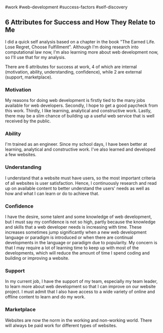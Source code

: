#work
#web-development
#success-factors
#self-discovery

## 6 Attributes for Success and How They Relate to Me

I did a quick self analysis based on a chapter in the book "The Earned Life.  Lose Regret, Choose Fulfillment".  Although I'm doing research into computational law now, I'm also learning more about web development now, so I'll use that for my analysis.

There are 6 attributes for success at work, 4 of which are internal (motivation, ability, understanding, confidence), while 2 are external (support, marketplace).

### Motivation
My reasons for doing web development is firstly tied to the many jobs available for web developers.  Secondly, I hope to get a good paycheck from this work.  Thirdly, I like learning, analytical and constructive work.  Lastly, there may be a slim chance of building up a useful web service that is well received by the public.

### Ability
I'm trained as an engineer.  Since my school days, I have been better at learning, analytical and constructive work.  I've also learned and developed a few websites.

### Understanding
I understand that a website must have users, so the most important criteria of all websites is user satisfaction.  Hence, I continuously research and read up on available content to better understand the users' needs as well as how and what I can learn or do to achieve that.

### Confidence
I have the desire, some talent and some knowledge of web development, but I must say my confidence is not so high, partly because the knowledge and skills that a web developer needs is increasing with time.  These increases sometimes jump significantly when a new web development language or paradigm is introduced or when there are continual developments in the language or paradigm due to popularity.  My concern is that I may require a lot of learning time to keep up with most of the developments, which will reduce the amount of time I spend coding and building or improving a website.

### Support
In my current job, I have the support of my team, especially my team leader, to learn more about web development so that I can improve on our website project.  I must admit that I also have access to a wide variety of online and offline content to learn and do my work.

### Marketplace
Websites are now the norm in the working and non-working world.  There will always be paid work for different types of websites.



